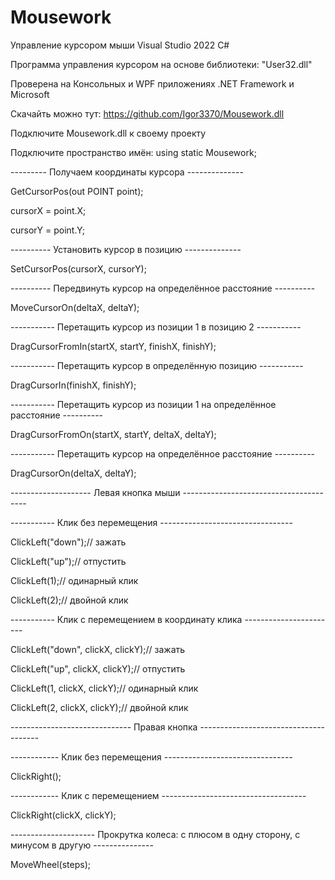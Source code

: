 # Mousework
  Управление курсором мыши Visual Studio 2022 C#

  Программа управления курсором на основе библиотеки: "User32.dll"

  Проверена на Консольных и WPF приложениях .NET Framework и Microsoft

  Скачайть можно тут: https://github.com/Igor3370/Mousework.dll

  Подключите Mousework.dll к своему проекту

  Подключите пространство имён: using static Mousework;

  --------- Получаем координаты курсора --------------

  GetCursorPos(out POINT point);

  cursorX = point.X;

  cursorY = point.Y;

  ---------- Установить курсор в позицию --------------

  SetCursorPos(cursorX, cursorY);

  ---------- Передвинуть курсор на определённое расстояние  ----------

  MoveCursorOn(deltaX, deltaY);

  ----------- Перетащить курсор из позиции 1 в позицию 2 -----------

  DragCursorFromIn(startX, startY, finishX, finishY);

  ----------- Перетащить курсор в определённую позицию -----------

  DragCursorIn(finishX, finishY);

  ----------- Перетащить курсор из позиции 1 на определённое расстояние ----------

  DragCursorFromOn(startX, startY, deltaX, deltaY);

  ----------- Перетащить курсор на определённое расстояние ----------

  DragCursorOn(deltaX, deltaY);

  -------------------- Левая кнопка мыши ---------------------------------------

  ----------- Клик без перемещения ---------------------------------

  ClickLeft("down");// зажать

  ClickLeft("up");// отпустить

  ClickLeft(1);// одинарный клик

  ClickLeft(2);// двойной клик

  ----------- Клик с перемещением в координату клика -----------------------

  ClickLeft("down", clickX, clickY);// зажать

  ClickLeft("up", clickX, clickY);// отпустить

  ClickLeft(1, clickX, clickY);// одинарный клик

  ClickLeft(2, clickX, clickY);// двойной клик

  ------------------------------ Правая кнопка --------------------------------------

  ------------ Клик без перемещения --------------------------------

  ClickRight();

  ------------ Клик с перемещением ------------------------------------

  ClickRight(clickX, clickY);

  --------------------- Прокрутка колеса: с плюсом в одну сторону, с минусом в другую ---------------

  MoveWheel(steps);

